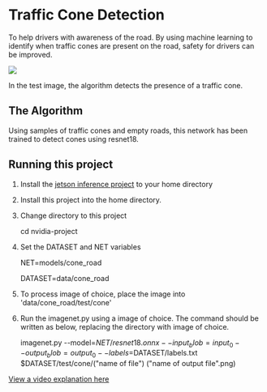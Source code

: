 # Traffic Cone Detection

To help drivers with awareness of the road. By using machine learning to identify when traffic cones are present on the road, safety for drivers can be improved.

![](https://user-images.githubusercontent.com/95560015/175785847-53bd1812-1fe9-47db-a4d1-d44d1699cdf3.png)


In the test image, the algorithm detects the presence of a traffic cone.


## The Algorithm

Using samples of traffic cones and empty roads, this network has been trained to detect cones using resnet18. 

## Running this project

1. Install the [jetson inference project]([url](https://github.com/dusty-nv/jetson-inference)) to your home directory

2. Install this project into the home directory.

3. Change directory to this project 

   cd nvidia-project

4. Set the DATASET and NET variables

   NET=models/cone_road

   DATASET=data/cone_road

5. To process image of choice, place the image into 'data/cone_road/test/cone'
6. Run the imagenet.py using a image of choice. The command should be written as below, replacing the directory with image of choice.
 
   imagenet.py --model=$NET/resnet18.onnx --input_blob=input_0 --output_blob=output_0 --labels=$DATASET/labels.txt $DATASET/test/cone/("name of file")  ("name of output file".png)


[View a video explanation here](https://youtu.be/a6ecYL6QiJs)
